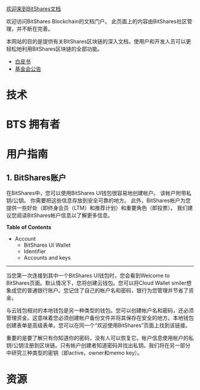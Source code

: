 
[欢迎来到BitShares文档](https://docs.bitshares.org/)

欢迎访问BitShares Blockchain的文档门户。 此页面上的内容由BitShares社区管理，并不断在完善。

本网站的目的是提供有关BitShares区块链的深入文档，使用户和开发人员可以更轻松地利用BitShares区块链的全部功能。

* [白皮书](https://github.com/bitshares-foundation/bitshares.foundation/blob/master/download/articles/BitSharesBlockchain.pdf)
* [基金会公告](http://www.bitshares.foundation/)


# 技术




# BTS 拥有者




# 用户指南

## 1. BitShares账户

在BitShares中，您可以使用BitShares UI钱包很容易地创建帐户。 该帐户附带私钥/公钥。 你需要把这些信息存放到安全可靠的地方。 此外，BitShares帐户为您提供一些好处（即终身会员（LTM）和推荐计划）和重要角色（即投票）。 我们建议您阅读BitShares帐户信息以了解更多信息。

**Table of Contents**

* Account
    * BitShares UI Wallet
    * Identifier
    * Accounts and keys

----------------------

当您第一次连接到其中一个BitShares UI钱包时，您会看到Welcome to BitShares页面。默认情况下，您将创建云钱包。您可以将Cloud Wallet smiler想象成您的普通银行账户。您记住了自己的帐户名和密码，银行为您管理并节省了资金。

与云钱包相对的本地钱包是另一种类型的钱包。您可以创建帐户名和密码，还必须管理资金。这意味着您必须创建帐户备份文件并将其保存在安全的地方。本地钱包创建表单是高级表单。您可以在同一个“欢迎使用BitShares”页面上找到该链接。

重要的是要了解只有你知道你的密码，没有人可以恢复它。帐户信息使用帐户的私钥/公钥注册到区块链。只有帐户创建者知道密码并找出私钥。我们将在另一部分中研究三种类型的密钥（即active，owner和memo key）。


# 资源